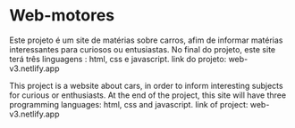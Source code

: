 # Web-motores
Este projeto é um site de matérias sobre carros, afim de informar matérias interessantes para curiosos ou entusiastas.
No final do projeto, este site terá três linguagens : html, css e javascript.
link do projeto: web-v3.netlify.app

This project is a website about cars, in order to inform interesting subjects for curious or enthusiasts.
At the end of the project, this site will have three programming languages: html, css and javascript.
link of project: web-v3.netlify.app
